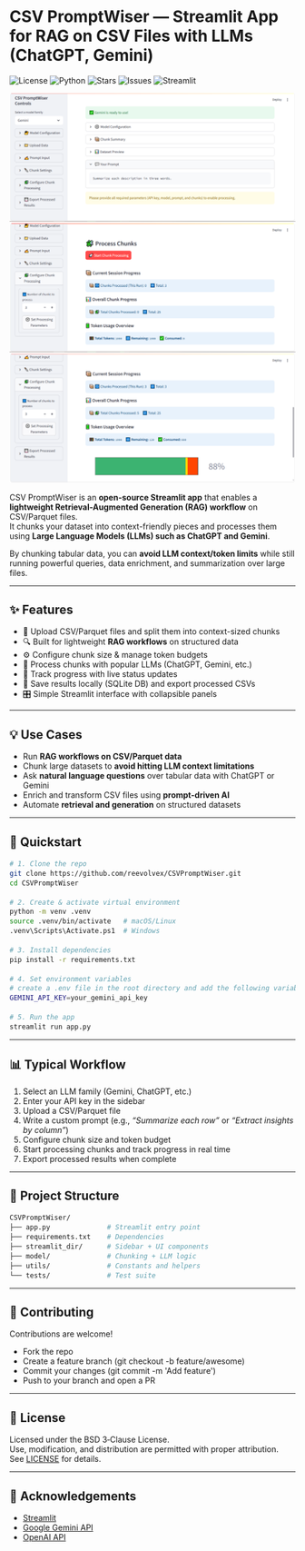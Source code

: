 # CSV PromptWiser — Streamlit App for RAG on CSV Files with LLMs (ChatGPT, Gemini)

![License](https://img.shields.io/badge/license-BSD_3--Clause-blue)
![Python](https://img.shields.io/badge/python-3.10%2B-blue)
![Stars](https://img.shields.io/github/stars/reevolvex/CSVPromptWiser?style=social)
![Issues](https://img.shields.io/github/issues/reevolvex/CSVPromptWiser)
![Streamlit](https://img.shields.io/badge/Streamlit-live-brightgreen)


![App Screenshot](./assests/CPW_overvies.png)
![App Screenshot](./assests/cpw_about_to_run.png)
![App Screenshot](./assests/cpw_run_results.png)

CSV PromptWiser is an **open-source Streamlit app** that enables a **lightweight Retrieval-Augmented Generation (RAG) workflow** on CSV/Parquet files.  
It chunks your dataset into context-friendly pieces and processes them using **Large Language Models (LLMs) such as ChatGPT and Gemini**.  

By chunking tabular data, you can **avoid LLM context/token limits** while still running powerful queries, data enrichment, and summarization over large files.  

---

## ✨ Features
- 📂 Upload CSV/Parquet files and split them into context-sized chunks  
- 🔍 Built for lightweight **RAG workflows** on structured data  
- ⚙️ Configure chunk size & manage token budgets  
- 🤖 Process chunks with popular LLMs (ChatGPT, Gemini, etc.)  
- 🔄 Track progress with live status updates  
- 💾 Save results locally (SQLite DB) and export processed CSVs  
- 🎛️ Simple Streamlit interface with collapsible panels  

---

## 💡 Use Cases
- Run **RAG workflows on CSV/Parquet data**  
- Chunk large datasets to **avoid hitting LLM context limitations**  
- Ask **natural language questions** over tabular data with ChatGPT or Gemini  
- Enrich and transform CSV files using **prompt-driven AI**  
- Automate **retrieval and generation** on structured datasets  

---

## 🚀 Quickstart

```bash
# 1. Clone the repo
git clone https://github.com/reevolvex/CSVPromptWiser.git
cd CSVPromptWiser

# 2. Create & activate virtual environment
python -m venv .venv
source .venv/bin/activate   # macOS/Linux
.venv\Scripts\Activate.ps1  # Windows

# 3. Install dependencies
pip install -r requirements.txt

# 4. Set environment variables
# create a .env file in the root directory and add the following variables
GEMINI_API_KEY=your_gemini_api_key

# 5. Run the app
streamlit run app.py
```

---

## 📊 Typical Workflow
1. Select an LLM family (Gemini, ChatGPT, etc.)  
2. Enter your API key in the sidebar  
3. Upload a CSV/Parquet file  
4. Write a custom prompt (e.g., *“Summarize each row”* or *“Extract insights by column”*)  
5. Configure chunk size and token budget  
6. Start processing chunks and track progress in real time  
7. Export processed results when complete  

---

## 📂 Project Structure

```bash
CSVPromptWiser/
├── app.py              # Streamlit entry point
├── requirements.txt    # Dependencies
├── streamlit_dir/      # Sidebar + UI components
├── model/              # Chunking + LLM logic
├── utils/              # Constants and helpers
└── tests/              # Test suite
```

---

## 🤝 Contributing

Contributions are welcome!

- Fork the repo
- Create a feature branch (git checkout -b feature/awesome)
- Commit your changes (git commit -m 'Add feature')
- Push to your branch and open a PR

---

## 📝 License
Licensed under the BSD 3‑Clause License.  
Use, modification, and distribution are permitted with proper attribution.  
See [LICENSE](LICENSE) for details.

---

## 🙌 Acknowledgements
- [Streamlit](https://streamlit.io/)
- [Google Gemini API](https://cloud.google.com/vertex-ai)
- [OpenAI API](https://openai.com/api/)







